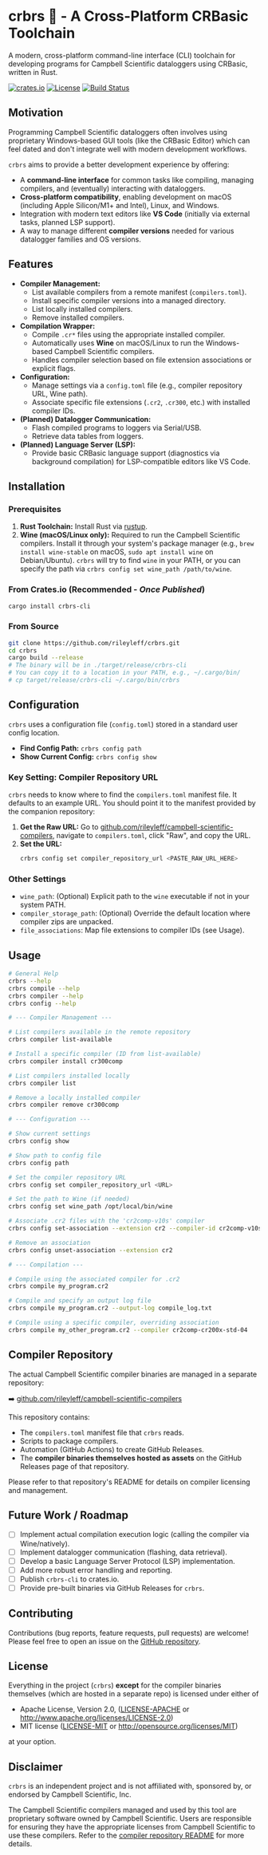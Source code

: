 # crbrs 🦀 - A Cross-Platform CRBasic Toolchain

A modern, cross-platform command-line interface (CLI) toolchain for developing programs for Campbell Scientific dataloggers using CRBasic, written in Rust.

[![crates.io](https://img.shields.io/crates/v/crbrs-cli.svg?style=flat-square)](https://crates.io/crates/crbrs-cli) <!-- Placeholder -->
[![License](https://img.shields.io/badge/license-MIT%2FApache--2.0-blue?style=flat-square)](./LICENSE-MIT) <!-- Choose MIT/Apache or just one -->
[![Build Status](https://img.shields.io/github/actions/workflow/status/rileyleff/crbrs/rust.yml?branch=main&style=flat-square)](https://github.com/rileyleff/crbrs/actions?query=workflow%3ARust) <!-- Placeholder for your CI workflow file -->

## Motivation

Programming Campbell Scientific dataloggers often involves using proprietary Windows-based GUI tools (like the CRBasic Editor) which can feel dated and don't integrate well with modern development workflows.

`crbrs` aims to provide a better development experience by offering:

*   A **command-line interface** for common tasks like compiling, managing compilers, and (eventually) interacting with dataloggers.
*   **Cross-platform compatibility**, enabling development on macOS (including Apple Silicon/M1+ and Intel), Linux, and Windows.
*   Integration with modern text editors like **VS Code** (initially via external tasks, planned LSP support).
*   A way to manage different **compiler versions** needed for various datalogger families and OS versions.

## Features

*   **Compiler Management:**
    *   List available compilers from a remote manifest (`compilers.toml`).
    *   Install specific compiler versions into a managed directory.
    *   List locally installed compilers.
    *   Remove installed compilers.
*   **Compilation Wrapper:**
    *   Compile `.cr*` files using the appropriate installed compiler.
    *   Automatically uses **Wine** on macOS/Linux to run the Windows-based Campbell Scientific compilers.
    *   Handles compiler selection based on file extension associations or explicit flags.
*   **Configuration:**
    *   Manage settings via a `config.toml` file (e.g., compiler repository URL, Wine path).
    *   Associate specific file extensions (`.cr2`, `.cr300`, etc.) with installed compiler IDs.
*   **(Planned) Datalogger Communication:**
    *   Flash compiled programs to loggers via Serial/USB.
    *   Retrieve data tables from loggers.
*   **(Planned) Language Server (LSP):**
    *   Provide basic CRBasic language support (diagnostics via background compilation) for LSP-compatible editors like VS Code.

## Installation

### Prerequisites

1.  **Rust Toolchain:** Install Rust via [rustup](https://rustup.rs/).
2.  **Wine (macOS/Linux only):** Required to run the Campbell Scientific compilers. Install it through your system's package manager (e.g., `brew install wine-stable` on macOS, `sudo apt install wine` on Debian/Ubuntu). `crbrs` will try to find `wine` in your PATH, or you can specify the path via `crbrs config set wine_path /path/to/wine`.

### From Crates.io (Recommended - *Once Published*)

```bash
cargo install crbrs-cli
```

### From Source

```bash
git clone https://github.com/rileyleff/crbrs.git
cd crbrs
cargo build --release
# The binary will be in ./target/release/crbrs-cli
# You can copy it to a location in your PATH, e.g., ~/.cargo/bin/
# cp target/release/crbrs-cli ~/.cargo/bin/crbrs
```

## Configuration

`crbrs` uses a configuration file (`config.toml`) stored in a standard user config location.

*   **Find Config Path:** `crbrs config path`
*   **Show Current Config:** `crbrs config show`

### Key Setting: Compiler Repository URL

`crbrs` needs to know where to find the `compilers.toml` manifest file. It defaults to an example URL. You should point it to the manifest provided by the companion repository:

1.  **Get the Raw URL:** Go to [github.com/rileyleff/campbell-scientific-compilers](https://github.com/rileyleff/campbell-scientific-compilers), navigate to `compilers.toml`, click "Raw", and copy the URL.
2.  **Set the URL:**
    ```bash
    crbrs config set compiler_repository_url <PASTE_RAW_URL_HERE>
    ```

### Other Settings

*   `wine_path`: (Optional) Explicit path to the `wine` executable if not in your system PATH.
*   `compiler_storage_path`: (Optional) Override the default location where compiler zips are unpacked.
*   `file_associations`: Map file extensions to compiler IDs (see Usage).

## Usage

```bash
# General Help
crbrs --help
crbrs compile --help
crbrs compiler --help
crbrs config --help

# --- Compiler Management ---

# List compilers available in the remote repository
crbrs compiler list-available

# Install a specific compiler (ID from list-available)
crbrs compiler install cr300comp

# List compilers installed locally
crbrs compiler list

# Remove a locally installed compiler
crbrs compiler remove cr300comp

# --- Configuration ---

# Show current settings
crbrs config show

# Show path to config file
crbrs config path

# Set the compiler repository URL
crbrs config set compiler_repository_url <URL>

# Set the path to Wine (if needed)
crbrs config set wine_path /opt/local/bin/wine

# Associate .cr2 files with the 'cr2comp-v10s' compiler
crbrs config set-association --extension cr2 --compiler-id cr2comp-v10s

# Remove an association
crbrs config unset-association --extension cr2

# --- Compilation ---

# Compile using the associated compiler for .cr2
crbrs compile my_program.cr2

# Compile and specify an output log file
crbrs compile my_program.cr2 --output-log compile_log.txt

# Compile using a specific compiler, overriding association
crbrs compile my_other_program.cr2 --compiler cr2comp-cr200x-std-04
```

## Compiler Repository

The actual Campbell Scientific compiler binaries are managed in a separate repository:

➡️ [github.com/rileyleff/campbell-scientific-compilers](https://github.com/rileyleff/campbell-scientific-compilers)

This repository contains:

*   The `compilers.toml` manifest file that `crbrs` reads.
*   Scripts to package compilers.
*   Automation (GitHub Actions) to create GitHub Releases.
*   The **compiler binaries themselves hosted as assets** on the GitHub Releases page of that repository.

Please refer to that repository's README for details on compiler licensing and management.

## Future Work / Roadmap

*   [ ] Implement actual compilation execution logic (calling the compiler via Wine/natively).
*   [ ] Implement datalogger communication (flashing, data retrieval).
*   [ ] Develop a basic Language Server Protocol (LSP) implementation.
*   [ ] Add more robust error handling and reporting.
*   [ ] Publish `crbrs-cli` to crates.io.
*   [ ] Provide pre-built binaries via GitHub Releases for `crbrs`.

## Contributing

Contributions (bug reports, feature requests, pull requests) are welcome! Please feel free to open an issue on the [GitHub repository](https://github.com/rileyleff/crbrs/issues).

## License

Everything in the project (`crbrs`) **except** for the compiler binaries themselves (which are hosted in a separate repo) is licensed under either of

*   Apache License, Version 2.0, ([LICENSE-APACHE](./LICENSE-APACHE) or http://www.apache.org/licenses/LICENSE-2.0)
*   MIT license ([LICENSE-MIT](./LICENSE-MIT) or http://opensource.org/licenses/MIT)

at your option.

## Disclaimer

`crbrs` is an independent project and is not affiliated with, sponsored by, or endorsed by Campbell Scientific, Inc.

The Campbell Scientific compilers managed and used by this tool are proprietary software owned by Campbell Scientific. Users are responsible for ensuring they have the appropriate licenses from Campbell Scientific to use these compilers. Refer to the [compiler repository README](https://github.com/rileyleff/campbell-scientific-compilers/blob/main/README.md) for more details.
